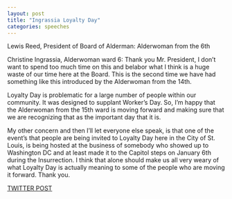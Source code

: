 ```yaml
---
layout: post
title: "Ingrassia Loyalty Day"
categories: speeches
---
```

Lewis Reed, President of Board of Alderman: Alderwoman from the 6th

Christine Ingrassia, Alderwoman ward 6: Thank you Mr. President, I don’t want to spend too much time on this and belabor what I think is a huge waste of our time here at the Board. This is the second time we have had something like this introduced by the Alderwoman from the 14th.

Loyalty Day is problematic for a large number of people within our community. It was designed to supplant Worker’s Day. So, I’m happy that the Alderwoman from the 15th ward is moving forward and making sure that we are recognizing that as the important day that it is. 

My other concern and then I’ll let everyone else speak, is that one of the event’s that people are being invited to Loyalty Day here in the City of St. Louis, is being hosted at the business of somebody who showed up to Washington DC and at least made it to the Capitol steps on January 6th during the Insurrection. I think that alone should make us all very weary of what Loyalty Day is actually meaning to some of the people who are moving it forward. Thank you.




[TWITTER POST](https://twitter.com/StlPoliticClips/status/1388264783552593922?s=20)



